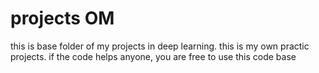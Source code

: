 # projects OM
this is base folder of my projects in deep learning.
this is my own practic projects. if the code helps anyone, you are free to use this code base
